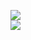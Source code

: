 [![](https://img.shields.io/badge/Made%20With-Github%20Spray-lightgrey.svg?style=for-the-badge&logo=github)](https://github.com/Annihil/github-spray#12790)  
[![](https://i.imgur.com/2DrTn0Z.gif)](https://github.com/Annihil/github-spray)